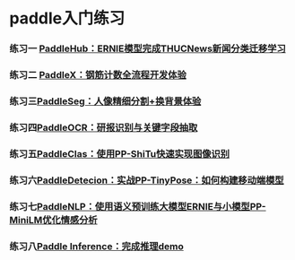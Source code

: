 # paddle入门练习
### 练习一 [PaddleHub：ERNIE模型完成THUCNews新闻分类迁移学习](https://aistudio.baidu.com/aistudio/projectdetail/2716852)

### 练习二 [PaddleX：钢筋计数全流程开发体验](https://aistudio.baidu.com/aistudio/projectdetail/2805788)

### 练习三[PaddleSeg：人像精细分割+换背景体验](https://aistudio.baidu.com/aistudio/projectdetail/3146776)

### 练习四[PaddleOCR：研报识别与关键字段抽取](https://aistudio.baidu.com/aistudio/projectdetail/3269666)

### 练习五[PaddleClas：使用PP-ShiTu快速实现图像识别](https://aistudio.baidu.com/aistudio/projectdetail/3269281)

### 练习六[PaddleDetecion：实战PP-TinyPose：如何构建移动端模型](https://aistudio.baidu.com/aistudio/projectdetail/3269496)

### 练习七[PaddleNLP：使用语义预训练大模型ERNIE与小模型PP-MiniLM优化情感分析](https://aistudio.baidu.com/aistudio/projectdetail/3384163)

### 练习八[Paddle Inference：完成推理demo](https://aistudio.baidu.com/aistudio/projectdetail/3449707)



